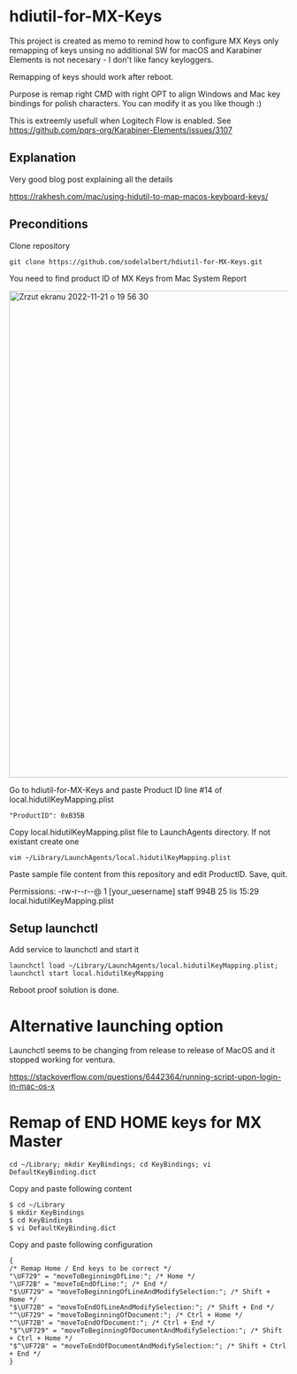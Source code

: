 # hdiutil-for-MX-Keys

This project is created as memo to remind how to configure MX Keys only remapping of keys unsing no additional SW for macOS and Karabiner Elements is not necesary - I don't like fancy keyloggers. 

Remapping of keys should work after reboot. 

Purpose is remap right CMD with right OPT to align Windows and Mac key bindings for polish characters. You can modify it as you like though :) 

This is extreemly usefull when Logitech Flow is enabled. See https://github.com/pqrs-org/Karabiner-Elements/issues/3107

## Explanation

Very good blog post explaining all the details

https://rakhesh.com/mac/using-hidutil-to-map-macos-keyboard-keys/



## Preconditions

Clone repository

```
git clone https://github.com/sodelalbert/hdiutil-for-MX-Keys.git
```

You need to find product ID of MX Keys from Mac System Report

<img width="879" alt="Zrzut ekranu 2022-11-21 o 19 56 30" src="https://user-images.githubusercontent.com/1679514/203136999-95fcac9c-e8a9-425e-9ca4-31405eb8eb2e.png">

Go to hdiutil-for-MX-Keys and paste Product ID line #14 of local.hidutilKeyMapping.plist

```
"ProductID": 0xB35B
```

Copy local.hidutilKeyMapping.plist file to LaunchAgents directory. If not existant create one

```
vim ~/Library/LaunchAgents/local.hidutilKeyMapping.plist
```

Paste sample file content from this repository and edit ProductID. Save, quit.

Permissions:
-rw-r--r--@ 1 [your_uesername]  staff   994B 25 lis 15:29 local.hidutilKeyMapping.plist



## Setup launchctl

Add service to launchctl and start it 
```
launchctl load ~/Library/LaunchAgents/local.hidutilKeyMapping.plist; launchctl start local.hidutilKeyMapping
```


Reboot proof solution is done.


# Alternative launching option

Launchctl seems to be changing from release to release of MacOS and it stopped working for ventura. 

https://stackoverflow.com/questions/6442364/running-script-upon-login-in-mac-os-x


# Remap of END HOME keys for MX Master


```
cd ~/Library; mkdir KeyBindings; cd KeyBindings; vi DefaultKeyBinding.dict
```

Copy and paste following content
```
$ cd ~/Library
$ mkdir KeyBindings
$ cd KeyBindings
$ vi DefaultKeyBinding.dict

```

Copy and paste following configuration

```
{
/* Remap Home / End keys to be correct */
"\UF729" = "moveToBeginningOfLine:"; /* Home */
"\UF72B" = "moveToEndOfLine:"; /* End */
"$\UF729" = "moveToBeginningOfLineAndModifySelection:"; /* Shift + Home */
"$\UF72B" = "moveToEndOfLineAndModifySelection:"; /* Shift + End */
"^\UF729" = "moveToBeginningOfDocument:"; /* Ctrl + Home */
"^\UF72B" = "moveToEndOfDocument:"; /* Ctrl + End */
"$^\UF729" = "moveToBeginningOfDocumentAndModifySelection:"; /* Shift + Ctrl + Home */
"$^\UF72B" = "moveToEndOfDocumentAndModifySelection:"; /* Shift + Ctrl + End */
}
```



